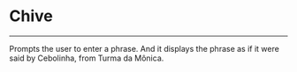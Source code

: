 # Chive

--------------------------

Prompts the user to enter a phrase. And it displays the phrase as if it were said by Cebolinha, from Turma da Mônica.
